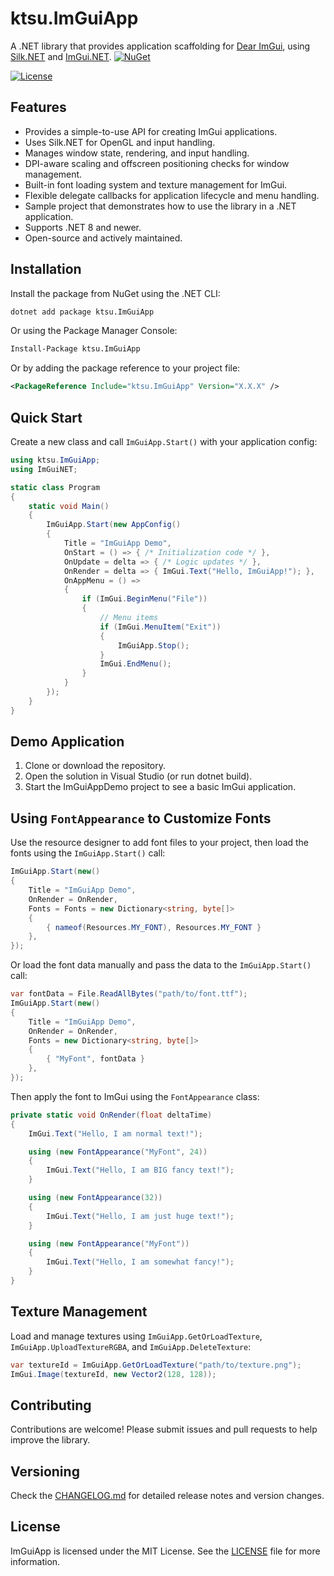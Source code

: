 # ktsu.ImGuiApp

A .NET library that provides application scaffolding for [Dear ImGui](https://github.com/ocornut/imgui), using [Silk.NET](https://github.com/dotnet/Silk.NET) and [ImGui.NET](https://github.com/mellinoe/ImGui.NET).
[![NuGet](https://img.shields.io/nuget/v/ktsu.ImGuiApp.svg)](https://www.nuget.org/packages/ktsu.ImGuiApp/)

[![License](https://img.shields.io/github/license/ktsu-dev/ImGuiApp.svg)](LICENSE)

## Features
- Provides a simple-to-use API for creating ImGui applications.
- Uses Silk.NET for OpenGL and input handling.
- Manages window state, rendering, and input handling.
- DPI-aware scaling and offscreen positioning checks for window management.
- Built-in font loading system and texture management for ImGui.
- Flexible delegate callbacks for application lifecycle and menu handling.
- Sample project that demonstrates how to use the library in a .NET application.
- Supports .NET 8 and newer.
- Open-source and actively maintained.

## Installation

Install the package from NuGet using the .NET CLI:

```bash
dotnet add package ktsu.ImGuiApp
```

Or using the Package Manager Console:

```bash
Install-Package ktsu.ImGuiApp
```

Or by adding the package reference to your project file:

```xml
<PackageReference Include="ktsu.ImGuiApp" Version="X.X.X" />
```

## Quick Start

Create a new class and call `ImGuiApp.Start()` with your application config:

```csharp
using ktsu.ImGuiApp;
using ImGuiNET;

static class Program
{
    static void Main()
    {
        ImGuiApp.Start(new AppConfig()
        {
            Title = "ImGuiApp Demo",
            OnStart = () => { /* Initialization code */ },
            OnUpdate = delta => { /* Logic updates */ },
            OnRender = delta => { ImGui.Text("Hello, ImGuiApp!"); },
            OnAppMenu = () =>
            {
                if (ImGui.BeginMenu("File"))
                {
                    // Menu items
                    if (ImGui.MenuItem("Exit"))
                    {
                        ImGuiApp.Stop();
                    }
                    ImGui.EndMenu();
                }
            }
        });
    }
}

```

## Demo Application

1. Clone or download the repository.
2. Open the solution in Visual Studio (or run dotnet build).
3. Start the ImGuiAppDemo project to see a basic ImGui application.

## Using `FontAppearance` to Customize Fonts

Use the resource designer to add font files to your project, then load the fonts using the `ImGuiApp.Start()` call:

```csharp
ImGuiApp.Start(new()
{
    Title = "ImGuiApp Demo",
    OnRender = OnRender,
    Fonts = Fonts = new Dictionary<string, byte[]>
    {
        { nameof(Resources.MY_FONT), Resources.MY_FONT }
    },
});
```

Or load the font data manually and pass the data to the `ImGuiApp.Start()` call:

```csharp
var fontData = File.ReadAllBytes("path/to/font.ttf");
ImGuiApp.Start(new()
{
    Title = "ImGuiApp Demo",
    OnRender = OnRender,
    Fonts = new Dictionary<string, byte[]>
    {
        { "MyFont", fontData }
    },
});
```

Then apply the font to ImGui using the `FontAppearance` class:

```csharp
private static void OnRender(float deltaTime)
{
    ImGui.Text("Hello, I am normal text!");

    using (new FontAppearance("MyFont", 24))
    {
        ImGui.Text("Hello, I am BIG fancy text!");
    }

    using (new FontAppearance(32))
    {
        ImGui.Text("Hello, I am just huge text!");
    }

    using (new FontAppearance("MyFont"))
    {
        ImGui.Text("Hello, I am somewhat fancy!");
    }
}
```

## Texture Management

Load and manage textures using `ImGuiApp.GetOrLoadTexture`, `ImGuiApp.UploadTextureRGBA`, and `ImGuiApp.DeleteTexture`:

```csharp
var textureId = ImGuiApp.GetOrLoadTexture("path/to/texture.png");
ImGui.Image(textureId, new Vector2(128, 128));
```

## Contributing

Contributions are welcome! Please submit issues and pull requests to help improve the library.


## Versioning

Check the [CHANGELOG.md](CHANGELOG.md) for detailed release notes and version changes.

## License

ImGuiApp is licensed under the MIT License. See the [LICENSE](LICENSE) file for more information.
